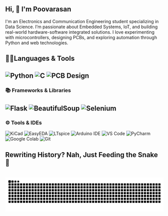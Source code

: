 <h2 align="left">Hi, 👋 I'm Poovarasan</h2>

I'm an Electronics and Communication Engineering student specializing in Data Science. I’m passionate about Embedded Systems, IoT, and building real-world hardware-software integrated solutions. I love experimenting with microcontrollers, designing PCBs, and exploring automation through Python and web technologies.


<h2 align="left">🧑‍💻Languages & Tools</h2>


![Python](https://img.shields.io/badge/-Python-3776AB?style=flat&logo=python&logoColor=white)
![C](https://img.shields.io/badge/-C-00599C?style=flat&logo=c&logoColor=white)
![PCB Design](https://img.shields.io/badge/-PCB%20Design-FF6F00?style=flat&logo=raspberrypi&logoColor=white)
---
### 📚 Frameworks & Libraries
![Flask](https://img.shields.io/badge/-Flask-000000?style=flat&logo=flask&logoColor=white)
![BeautifulSoup](https://img.shields.io/badge/-BeautifulSoup-4B8BBE?style=flat&logo=python&logoColor=white)
![Selenium](https://img.shields.io/badge/-Selenium-43B02A?style=flat&logo=selenium&logoColor=white)
---
### ⚙️ Tools & IDEs
![KiCad](https://img.shields.io/badge/-KiCad-314CB6?style=flat&logo=kicad&logoColor=white)
![EasyEDA](https://img.shields.io/badge/-EasyEDA-00BFFF?style=flat)
![LTspice](https://img.shields.io/badge/-LTspice-CC0000?style=flat&logoColor=white)
![Arduino IDE](https://img.shields.io/badge/-Arduino_IDE-00979D?style=flat&logo=arduino&logoColor=white)
![VS Code](https://img.shields.io/badge/-VSCode-007ACC?style=flat&logo=visual-studio-code&logoColor=white)
![PyCharm](https://img.shields.io/badge/-PyCharm-000000?style=flat&logo=pycharm&logoColor=white)
![Google Colab](https://img.shields.io/badge/-Google_Colab-F9AB00?style=flat&logo=google-colab&logoColor=white)
![Git](https://img.shields.io/badge/-Git-F05032?style=flat&logo=git&logoColor=white)
###

###
<h2>Rewriting History? Nah, Just Feeding the Snake 🐍</h2>
<br clear="both">

<img src="https://raw.githubusercontent.com/poovarasan46/poovarasan46/output/snake.svg" alt="Snake animation" />

###
